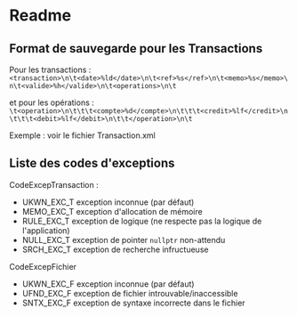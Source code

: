 # Readme

## Format de sauvegarde pour les Transactions

Pour les transactions : `<transaction>\n\t<date>%ld</date>\n\t<ref>%s</ref>\n\t<memo>%s</memo>\n\t<valide>%h</valide>\n\t<operations>\n\t`

et pour les opérations : `\t<operation>\n\t\t\t<compte>%d</compte>\n\t\t\t<credit>%lf</credit>\n\t\t\t<debit>%lf</debit>\n\t\t</operation>\n\t`

Exemple : voir le fichier Transaction.xml

## Liste des codes d'exceptions

CodeExcepTransaction :

- UKWN\_EXC\_T exception inconnue (par défaut)
- MEMO\_EXC\_T exception d'allocation de mémoire 
- RULE\_EXC\_T exception de logique (ne respecte pas la logique de l'application)
- NULL\_EXC\_T exception de pointer `nullptr` non-attendu
- SRCH\_EXC\_T exception de recherche infructueuse

CodeExcepFichier

- UKWN\_EXC\_F exception inconnue (par défaut)
- UFND\_EXC\_F exception de fichier introuvable/inaccessible
- SNTX\_EXC\_F exception de syntaxe incorrecte dans le fichier
